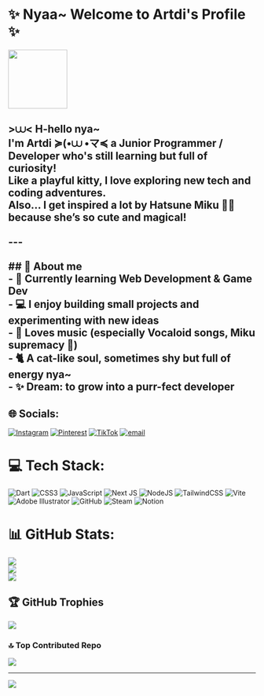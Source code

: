 # ✨ Nyaa~ Welcome to Artdi's Profile ✨

<img src="https://media.tenor.com/frOcV2JCvgsAAAAj/hatsune-miku-anime.gif" width="120" align="center"/>

## >⩊< H-hello nya~  <br>I'm **Artdi** ≽(•⩊ •マ≼ a **Junior Programmer / Developer** who's still learning but full of curiosity!  <br>Like a playful kitty, I love exploring new tech and coding adventures.  <br>Also... I get inspired a lot by **Hatsune Miku** 🎤💙 because she’s so cute and magical!  <br><br>---<br><br>## 🐾 About me  <br>- 🌱 Currently learning **Web Development & Game Dev**  <br>- 💻 I enjoy building small projects and experimenting with new ideas  <br>- 🎵 Loves music (especially Vocaloid songs, Miku supremacy 💙)  <br>- 🐈 A cat-like soul, sometimes shy but full of energy nya~  <br>- ✨ Dream: to grow into a purr-fect developer  


## 🌐 Socials:
[![Instagram](https://img.shields.io/badge/Instagram-%23E4405F.svg?logo=Instagram&logoColor=white)](https://www.instagram.com/artdi1804/) [![Pinterest](https://img.shields.io/badge/Pinterest-%23E60023.svg?logo=Pinterest&logoColor=white)](https://pinterest.com/Artnyaw) [![TikTok](https://img.shields.io/badge/TikTok-%23000000.svg?logo=TikTok&logoColor=white)](https://tiktok.com/@kianaard) [![email](https://img.shields.io/badge/Email-D14836?logo=gmail&logoColor=white)](mailto:ardylagita18@gmail.com) 

# 💻 Tech Stack:
![Dart](https://img.shields.io/badge/dart-%230175C2.svg?style=for-the-badge&logo=dart&logoColor=white) ![CSS3](https://img.shields.io/badge/css3-%231572B6.svg?style=for-the-badge&logo=css3&logoColor=white) ![JavaScript](https://img.shields.io/badge/javascript-%23323330.svg?style=for-the-badge&logo=javascript&logoColor=%23F7DF1E) ![Next JS](https://img.shields.io/badge/Next-black?style=for-the-badge&logo=next.js&logoColor=white) ![NodeJS](https://img.shields.io/badge/node.js-6DA55F?style=for-the-badge&logo=node.js&logoColor=white) ![TailwindCSS](https://img.shields.io/badge/tailwindcss-%2338B2AC.svg?style=for-the-badge&logo=tailwind-css&logoColor=white) ![Vite](https://img.shields.io/badge/vite-%23646CFF.svg?style=for-the-badge&logo=vite&logoColor=white) ![Adobe Illustrator](https://img.shields.io/badge/adobe%20illustrator-%23FF9A00.svg?style=for-the-badge&logo=adobe%20illustrator&logoColor=white) ![GitHub](https://img.shields.io/badge/github-%23121011.svg?style=for-the-badge&logo=github&logoColor=white) ![Steam](https://img.shields.io/badge/steam-%23000000.svg?style=for-the-badge&logo=steam&logoColor=white) ![Notion](https://img.shields.io/badge/Notion-%23000000.svg?style=for-the-badge&logo=notion&logoColor=white)
# 📊 GitHub Stats:
![](https://github-readme-stats.vercel.app/api?username=Artdi123&theme=dark&hide_border=false&include_all_commits=true&count_private=false)<br/>
![](https://nirzak-streak-stats.vercel.app/?user=Artdi123&theme=dark&hide_border=false)<br/>
![](https://github-readme-stats.vercel.app/api/top-langs/?username=Artdi123&theme=dark&hide_border=false&include_all_commits=true&count_private=false&layout=compact)

## 🏆 GitHub Trophies
![](https://github-profile-trophy.vercel.app/?username=Artdi123&theme=tokyonight&no-frame=false&no-bg=false&margin-w=4)

### 🔝 Top Contributed Repo
![](https://github-contributor-stats.vercel.app/api?username=Artdi123&limit=5&theme=tokyonight&combine_all_yearly_contributions=true)

---
[![](https://visitcount.itsvg.in/api?id=Artdi123&icon=4&color=0)](https://visitcount.itsvg.in)

<!-- Proudly created with GPRM ( https://gprm.itsvg.in ) -->
